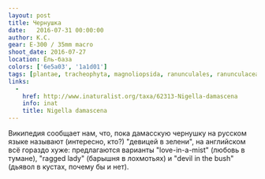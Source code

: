 ```yaml
---
layout: post
title: Чернушка
date:   2016-07-31 00:00:00
author: К.С.
gear: E-300 / 35mm macro
shoot_date: 2016-07-27
location: Ёль-база
colors: ['6e5a03', '1a1d01']
tags: [plantae, tracheophyta, magnoliopsida, ranunculales, ranunculaceae, nigella, nigella damascena]
links:
  -
    href: http://www.inaturalist.org/taxa/62313-Nigella-damascena
    info: inat
    title: Nigella damascena
---
```


Википедия сообщает нам, что, пока дамасскую чернушку на русском языке называют (интересно, кто?) "девицей в зелени", на английском всё гораздо хуже: предлагаются варианты "love-in-a-mist" (любовь в тумане), "ragged lady" (барышня в лохмотьях) и "devil in the bush" (дьявол в кустах, почему бы и нет).
